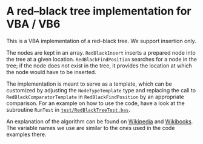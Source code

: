 # A red–black tree implementation for VBA / VB6

This is a VBA implementation of a red–black tree. We support insertion only.

The nodes are kept in an array. `RedBlackInsert` inserts a prepared node into the tree at a given location. `RedBlackFindPosition` searches for a node in the tree; if the node does not exist in the tree, it provides the location at which the node would have to be inserted.

The implementation is meant to serve as a template, which can be customized by adjusting the `NodeTypeTemplate` type and replacing the call to `RedBlackComparatorTemplate` in `RedBlackFindPosition` by an appropriate comparison. For an example on how to use the code, have a look at the subroutine `RunTest` in [`test/RedBlackTreeTest.bas`](test/RedBlackTreeTest.bas).

An explanation of the algorithm can be found on [Wikipedia](https://en.wikipedia.org/w/index.php?title=Red%E2%80%93black_tree&oldid=1150140777) and [Wikibooks](https://en.wikibooks.org/w/index.php?title=F_Sharp_Programming/Advanced_Data_Structures&oldid=4052491). The variable names we use are similar to the ones used in the code examples there.